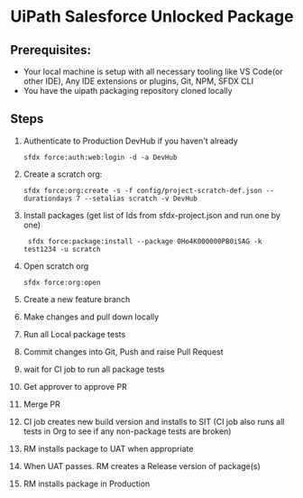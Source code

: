 # UiPath Salesforce Unlocked Package

## Prerequisites:

- Your local machine is setup with all necessary tooling like VS Code(or other IDE), Any IDE extensions or plugins, Git, NPM, SFDX CLI
- You have the uipath packaging repository cloned locally

## Steps

1. Authenticate to Production DevHub if you haven't already

   ```shell
   sfdx force:auth:web:login -d -a DevHub
   ```

2. Create a scratch org:

   ```shell
   sfdx force:org:create -s -f config/project-scratch-def.json --durationdays 7 --setalias scratch -v DevHub
   ```

3. Install packages (get list of Ids from sfdx-project.json and run one by one)

   ```shell
    sfdx force:package:install --package 0Ho4K000000PB0iSAG -k test1234 -u scratch
   ```

4. Open scratch org

   ```
   sfdx force:org:open
   ```

5. Create a new feature branch
6. Make changes and pull down locally
7. Run all Local package tests
8. Commit changes into Git, Push and raise Pull Request
9. wait for CI job to run all package tests
10. Get approver to approve PR
11. Merge PR
12. CI job creates new build version and installs to SIT
    (CI job also runs all tests in Org to see if any non-package tests are broken)
13. RM installs package to UAT when appropriate
14. When UAT passes. RM creates a Release version of package(s)
15. RM installs package in Production
